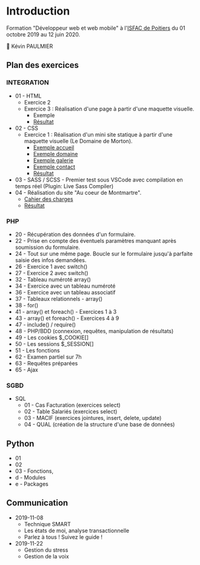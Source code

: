 # Introduction

Formation "Développeur web et web mobile" à l'[ISFAC de Poitiers](https://www.formation-isfac.com) du 01 octobre 2019 au 12 juin 2020.

:boy: Kévin PAULMIER

## Plan des exercices

### INTEGRATION

* 01 - HTML
  * Exercice 2
  * Exercice 3 : Réalisation d'une page à partir d'une maquette visuelle.
    * Exemple
    * [Résultat](https://kevid.gitlab.io/isfac-formation-wd/integration/01-html/exercice-3/exercice-3-optimized/index.html)
* 02 -  CSS
  * Exercice 1 : Réalisation d'un mini site statique à partir d'une maquette visuelle (Le Domaine de Morton).
    * [Exemple accueil](https://kevid.gitlab.io/isfac-formation-wd/integration/02-css/exercice-1/example/accueil.png)
    * [Exemple domaine](https://kevid.gitlab.io/isfac-formation-wd/integration/02-css/exercice-1/example/domaine.png)
    * [Exemple galerie](https://kevid.gitlab.io/isfac-formation-wd/integration/02-css/exercice-1/example/galerie.png)
    * [Exemple contact](https://kevid.gitlab.io/isfac-formation-wd/integration/02-css/exercice-1/example/contact.png)
    * [Résultat](https://kevid.gitlab.io/isfac-formation-wd/integration/02-css/exercice-1/index.html)
* 03 - SASS / SCSS - Premier test sous VSCode avec compilation en temps réel (Plugin: Live Sass Compiler)
* 04 - Réalisation du site "Au coeur de Montmartre".
    * [Cahier des charges](https://kevid.gitlab.io/isfac-formation-wd/integration/04/README.md)
    * [Résultat](https://kevid.gitlab.io/isfac-formation-wd/integration/04/index.html)

### PHP

* 20 - Récupération des données d'un formulaire.
* 22 - Prise en compte des éventuels paramètres manquant après soumission du formulaire.
* 24 - Tout sur une même page. Boucle sur le formulaire jusqu'à parfaite saisie des infos demandées.
* 26 - Exercice 1 avec switch()
* 27 - Exercice 2 avec switch()
* 32 - Tableau numéroté array()
* 34 - Exercice avec un tableau numéroté
* 36 - Exercice avec un tableau associatif
* 37 - Tableaux relationnels - array()
* 38 - for()
* 41 - array() et foreach() - Exercices 1 à 3
* 43 - array() et foreach() - Exercices 4 à 9
* 47 - include() / require()
* 48 - PHP/BDD (connexion, requêtes, manipulation de résultats)
* 49 - Les cookies $_COOKIE[]
* 50 - Les sessions $_SESSION[]
* 51 - Les fonctions
* 62 - Examen partiel sur 7h
* 63 - Requêtes préparées
* 65 - Ajax

### SGBD

* SQL
  * 01 - Cas Facturation (exercices select)
  * 02 - Table Salariés (exercices select)
  * 03 - MACIF (exercices jointures, insert, delete, update)
  * 04 - QUAL (création de la structure d'une base de données)

## Python
* 01
* 02
* 03 - Fonctions,
* d - Modules
* e - Packages

## Communication

* 2019-11-08
  * Technique SMART
  * Les états de moi, analyse transactionnelle
  * Parlez à tous ! Suivez le guide !
* 2019-11-22
  * Gestion du stress
  * Gestion de la voix


